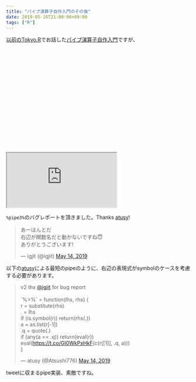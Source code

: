 ```yaml
---
title: "パイプ演算子自作入門のその後"
date: 2019-05-16T21:00:00+09:00
tags: ["R"]
---
```


[以前のTokyo.R](https://atnd.org/events/93829)でお話した[パイプ演算子自作入門](https://igjit.github.io/slides/2018/01/tiny_pipe/#/)ですが、

<div class="iframe-wrapper" style="padding-top:56.25%">
<iframe src="https://igjit.github.io/slides/2018/01/tiny_pipe/#/58">
</iframe>
</div>

`%pipe3%`のバグレポートを頂きました。Thanks [atusy](https://twitter.com/Atsushi776)!

<script async src="https://platform.twitter.com/widgets.js" charset="utf-8"></script>
<blockquote class="twitter-tweet"><p lang="ja" dir="ltr">あーほんとだ<br>右辺が関数名だと動かないですね😇<br>ありがとうございます!</p>&mdash; igjit (@igjit) <a href="https://twitter.com/igjit/status/1128336965932204034?ref_src=twsrc%5Etfw">May 14, 2019</a></blockquote>

以下の[atusy](https://twitter.com/Atsushi776)による最短のpipeのように、右辺の表現式がsymbolのケースを考慮する必要があります。

<blockquote class="twitter-tweet"><p lang="en" dir="ltr">v2 thx <a href="https://twitter.com/igjit?ref_src=twsrc%5Etfw">@igjit</a> for bug report<br><br>`%&gt;%` = function(lhs, rhs) {<br> r = substitute(rhs)<br> . = lhs<br> if (is.symbol(r)) return(rhs(.))<br> a = as.list(r[-1])<br> .q = quote(.)<br> if (any(a == .q)) return(eval(r))<br> eval(<a href="https://t.co/GI0WkPxHkF">https://t.co/GI0WkPxHkF</a>(c(r[[1]], .q, a)))<br>}</p>&mdash; atusy (@Atsushi776) <a href="https://twitter.com/Atsushi776/status/1128427827454328832?ref_src=twsrc%5Etfw">May 14, 2019</a></blockquote>

tweetに収まるpipe実装、素敵ですね。
